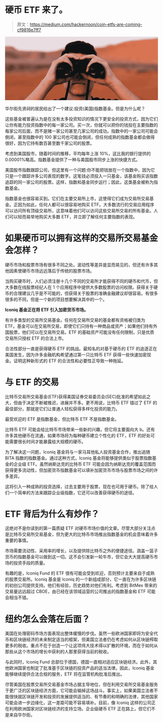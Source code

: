 # 硬币 ETF 来了。

> 原文：<https://medium.com/hackernoon/coin-etfs-are-coming-cf9816e7ff7>

![](img/c490669c0204143a883c6715b3f6f03c.png)

华尔街先贤祠的居民给出了一个建议:投资(美国)指数基金。但是为什么呢？

这些基金被普遍认为是在没有太多投资知识的情况下更安全的投资方式，因为它们让你有能力投资指数中的每一家公司。买一次，你就可以把你的钱投在主要指数的每家公司后面，而不是赌一家公司甚至几家公司的成功。指数中的一家公司可能会倒闭，甚至指数中的 100 家公司也可能会倒闭，但任何成熟的指数基金都会做得很好，因为它持有数百甚至数千家公司的股票。

考虑到美国股市，随着时间的推移，平均每年上涨 10%，这比我的银行提供的 0.00001%略高。指数基金提供了一种与美国股市同步上涨的快捷方式。

美国股市指数跟踪公司，但这里有一个问题:你不能把钱放在一个指数中，因为它只是一个跟踪许多公司表现的数字。这笔钱必须投入一只基金，该基金购买该指数追踪的同一家公司的股票。这样，指数和基金同步运行；因此，这类基金被称为指数基金。

指数基金也很容易买到。它们在主要交易所上市，这使得它们成为交易所交易基金。正因为如此，任何人都可以很容易地购买 ETF。大多数流行的交易应用程序可以访问所有顶级交易所，这意味着他们可以访问这些交易所交易的所有基金。人们可以轻而易举地购买大多数 ETF，并立即了解任何主要指数的表现。

# **如果硬币可以拥有这样的交易所交易基金会怎样？**

硬币市场和股票市场有很多不同之处。波动性等差异是显而易见的，但还有许多其他因素使硬币市场远远落后于传统的股票市场。

当购买硬币时，人们必须注册十几个不同的交易所才能获得不同的硬币和代币，但大多数在线股票经纪人在 1 个应用程序中提供大多数股票的访问权限。获得关于硬币的合理建议几乎是不可能的，但获得关于股票的准确金融建议却很容易。有很多很多的不同，但是一个新的项目想要解决其中的一个。

**Iconiq 基金正在将 ETF 引入加密货币市场。**

有许多类型的交易所交易基金。任何在交易所交易的基金都有资格被归类为 ETF。基金可以在交易所交易，即使它们只持有一种商品或资产；如果他们持有外国股票，他们可以在交易所交易。ETF 的基础资产可能没有任何限制，只是优质交易所只授权 ETF 的合法上市。

合法性部分一直是获得硬币 ETF 的挑战。最知名的对基于硬币的 ETF 的追逐正在美国发生，因为许多金融机构希望通过第一只比特币 ETF 获得一些快速加密现金。证明这种新形式的 ETF 的合法性和必要性正导致一种拖延。

# **与 ETF 的交易**

比特币交易所交易基金(ETF)获得美国证券交易委员会(SEC)批准的希望如此之大，但由于决定不断被推迟，进展并不多。更不用说，比特币 ETF 错过了 ETF 的最佳部分，那就是它们让普通人轻松获得多样化投资的能力。

最受欢迎的 ETF 是指数基金，但比特币 ETF 不是指数基金。

比特币 ETF 可能会给比特币市场带来一些新的兴趣，但它将主要面向大 b。还有许多其他硬币在流通，如果市场将为每种硬币建立个性化的 ETF，ETF 的好处可能需要很长时间才能暴露给大规模的硬币。

为了解决这一问题，Iconiq 基金将与一家马耳他私人投资基金合作，推出追随 BITA 指数的指数基金。通过这种方式，Iconiq 基金将能够提供类似于股票指数基金的企业级 ETF。虽然纳斯达克的比特币 ETF 可能会因为纳斯达克的覆盖范围而获得更多流动性，但加密货币指数基金可以填补加密货币市场与股票市场之间的许多差异。

这将引入一种成熟的投资选择，过去主要用于股票，现在也可用于硬币。除了给人们一个简单的方法来跟踪企业级指数，它还可以改善获得硬币的途径。

# **ETF 背后为什么有炒作？**

这绝对不是你读到的第一篇质疑 ETF 对硬币市场价值的文章。尽管大部分关注点是比特币交易所交易基金，但为更大的比特币市场推出指数基金的机会意味着许多重要的事情。

市场需要流动性、采用率的增长，以及提供除比特币之外的便捷途径。涵盖一篮子货币的指数基金可以做到这一切。这不会引发新一轮牛市，但它会大大提高硬币市场的投资手段的质量。

有趣的是，Iconiq Fund 的 ETF 很有可能会受到欢迎，否则预计主要来自于成熟的股票交易所。Iconiq 基金是 Iconiq 的一个新组成部分，它一直在为许多区块链的初创公司提供支持。他们有经验，历史趋势对他们有利。考虑到 BitMex 带来的交易量远远超过 CBOE，由已经在该领域运营的公司推出的指数基金和 ETF 可能会相当不错。

# 纽约怎么会落在后面？

美国在处理密码市场方面表现出整体缓慢的步伐。虽然一些欧洲国家即将为安全代币和区块链经济的未来制定适当的框架，但美国立法者仍在考虑如何从区块链榨取更多的税收。重点不在于创造一个让这项伟大技术得以扩散的环境，而在于如何从那些从这个市场的增长中获利的人那里获得当前的税收。

与此同时，Iconiq Fund 总部位于德国，德国一直相对适应区块链经济。此外，其他欧洲国家也制定了批准基于区块链的投资产品的适当法律。因此，Iconiq 基金能够继续提供合法合规的服务，ETF 将在监管机构批准后推出。

尽管美国在股票交易所交易基金市场占据主导地位，但在利用交易所交易基金服务于更广泛的区块链经济方面，它可能会输掉这场战斗。事实上，如果美国立法者不能很快就区块链开发和投资的发展提供适当的、有节奏的和明确的法律，其他国家可能会进一步边缘化，这一差距可能不容易填补。目前，像 Iconiq 这样的公司正在利用欧洲国家对区块链经济的支持立场。企业级硬币 ETF 正在路上，但它们不是来自华尔街。